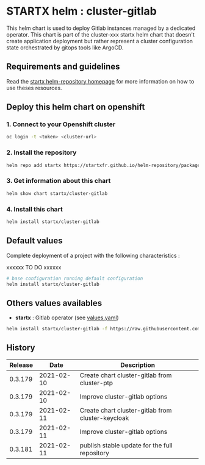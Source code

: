# STARTX helm : cluster-gitlab

This helm chart is used to deploy Gitlab instances managed by a dedicated operator.
This chart is part of the cluster-xxx startx helm chart that doesn't create application deployment but rather represent a cluster configuration state orchestrated by gitops tools like ArgoCD.

## Requirements and guidelines

Read the [startx helm-repository homepage](https://startxfr.github.io/helm-repository) for
more information on how to use theses resources.

## Deploy this helm chart on openshift

### 1. Connect to your Openshift cluster

```bash
oc login -t <token> <cluster-url>
```

### 2. Install the repository

```bash
helm repo add startx https://startxfr.github.io/helm-repository/packages/
```

### 3. Get information about this chart

```bash
helm show chart startx/cluster-gitlab
```

### 4. Install this chart

```bash
helm install startx/cluster-gitlab
```

## Default values

Complete deployment of a project with the following characteristics :

xxxxxx TO DO xxxxxx

```bash
# base configuration running default configuration
helm install startx/cluster-gitlab
```

## Others values availables

- **startx** : Gitlab operator (see [values.yaml](https://raw.githubusercontent.com/startxfr/helm-repository/master/charts/cluster-gitlab/values-startx.yaml))

```bash
helm install startx/cluster-gitlab -f https://raw.githubusercontent.com/startxfr/helm-repository/master/charts/cluster-gitlab/values-startx.yaml
```

## History

| Release | Date       | Description
| ------- | ---------- | -----------------------------------------------------
| 0.3.179 | 2021-02-10 | Create chart cluster-gitlab from cluster-ptp
| 0.3.179 | 2021-02-10 | Improve cluster-gitlab options
| 0.3.179  | 2021-02-11 | Create chart cluster-gitlab from cluster-keycloak
| 0.3.179 | 2021-02-11 | Improve cluster-gitlab options
| 0.3.181 | 2021-02-11 | publish stable update for the full repository
